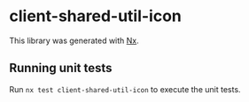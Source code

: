 # client-shared-util-icon

This library was generated with [Nx](https://nx.dev).

## Running unit tests

Run `nx test client-shared-util-icon` to execute the unit tests.
